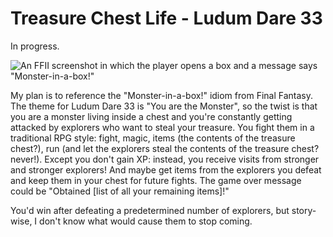 Treasure Chest Life - Ludum Dare 33
===

In progress.

![An FFII screenshot in which the player opens a box and a message says "Monster-in-a-box!"](http://img1.wikia.nocookie.net/__cb20100709014445/finalfantasy/images/5/54/Monster_in_a_box_FFII.png)

My plan is to reference the "Monster-in-a-box!" idiom from Final Fantasy. The theme for Ludum Dare 33 is "You are the Monster", so the twist is that you are a monster living inside a chest and you're constantly getting attacked by explorers who want to steal your treasure. You fight them in a traditional RPG style: fight, magic, items (the contents of the treasure chest?), run (and let the explorers steal the contents of the treasure chest? never!). Except you don't gain XP: instead, you receive visits from stronger and stronger explorers! And maybe get items from the explorers you defeat and keep them in your chest for future fights. The game over message could be "Obtained [list of all your remaining items]!"

You'd win after defeating a predetermined number of explorers, but story-wise, I don't know what would cause them to stop coming.
